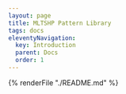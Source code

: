 ```yaml
---
layout: page
title: MLTSHP Pattern Library
tags: docs
eleventyNavigation:
  key: Introduction
  parent: Docs
  order: 1
---
```


{% renderFile "./README.md" %}

